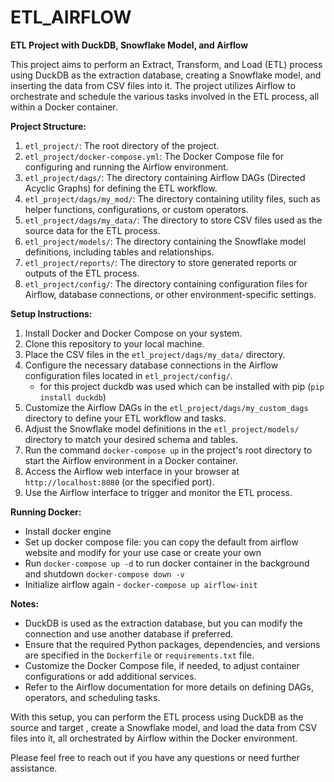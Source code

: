 # ETL_AIRFLOW
**ETL Project with DuckDB, Snowflake Model, and Airflow**

This project aims to perform an Extract, Transform, and Load (ETL) process using DuckDB as the extraction database, creating a Snowflake model, and inserting the data from CSV files into it. The project utilizes Airflow to orchestrate and schedule the various tasks involved in the ETL process, all within a Docker container.

**Project Structure:**

1. `etl_project/`: The root directory of the project.
2. `etl_project/docker-compose.yml`: The Docker Compose file for configuring and running the Airflow environment.
3. `etl_project/dags/`: The directory containing Airflow DAGs (Directed Acyclic Graphs) for defining the ETL workflow.
4. `etl_project/dags/my_mod/`: The directory containing utility files, such as helper functions, configurations, or custom operators.
5. `etl_project/dags/my_data/`: The directory to store CSV files used as the source data for the ETL process.
6. `etl_project/models/`: The directory containing the Snowflake model definitions, including tables and relationships.
7. `etl_project/reports/`: The directory to store generated reports or outputs of the ETL process.
8. `etl_project/config/`: The directory containing configuration files for Airflow, database connections, or other environment-specific settings.

**Setup Instructions:**

1. Install Docker and Docker Compose on your system.
2. Clone this repository to your local machine.
3. Place the CSV files in the `etl_project/dags/my_data/` directory.
4. Configure the necessary database connections in the Airflow configuration files located in `etl_project/config/`.
    - for this project duckdb was used which can be installed with pip (`pip install duckdb`)
5. Customize the Airflow DAGs in the `etl_project/dags/my_custom_dags` directory to define your ETL workflow and tasks.
6. Adjust the Snowflake model definitions in the `etl_project/models/` directory to match your desired schema and tables.
7. Run the command `docker-compose up` in the project's root directory to start the Airflow environment in a Docker container.
8. Access the Airflow web interface in your browser at `http://localhost:8080` (or the specified port).
9. Use the Airflow interface to trigger and monitor the ETL process.

**Running Docker:**
- Install docker engine
- Set up docker compose file: you can copy the default from airflow website and modify for your use case or create your own
- Run `docker-compose up -d` to run docker container in the background and shutdown `docker-compose down -v`
- Initialize airflow again - `docker-compose up airflow-init` 

**Notes:**

- DuckDB is used as the extraction database, but you can modify the connection and use another database if preferred.
- Ensure that the required Python packages, dependencies, and versions are specified in the `Dockerfile` or `requirements.txt` file.
- Customize the Docker Compose file, if needed, to adjust container configurations or add additional services.
- Refer to the Airflow documentation for more details on defining DAGs, operators, and scheduling tasks.

With this setup, you can perform the ETL process using DuckDB as the source and target , create a Snowflake model, and load the data from CSV files into it, all orchestrated by Airflow within the Docker environment.

Please feel free to reach out if you have any questions or need further assistance.